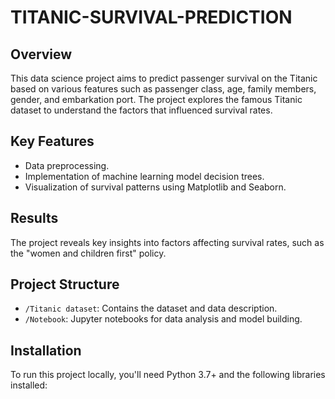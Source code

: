 # TITANIC-SURVIVAL-PREDICTION

## Overview

This data science project aims to predict passenger survival on the Titanic based on various features such as passenger class, age, family members, gender, and embarkation port. The project explores the famous Titanic dataset to understand the factors that influenced survival rates.

## Key Features

- Data preprocessing.
- Implementation of machine learning model decision trees.
- Visualization of survival patterns using Matplotlib and Seaborn.

## Results

The project reveals key insights into factors affecting survival rates, such as the "women and children first" policy.

## Project Structure

- `/Titanic dataset`: Contains the dataset and data description.
- `/Notebook`: Jupyter notebooks for data analysis and model building.

## Installation

To run this project locally, you'll need Python 3.7+ and the following libraries installed:

